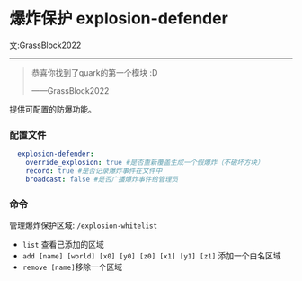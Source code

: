 # 爆炸保护 <Badge type='tip'>explosion-defender</Badge>
文:GrassBlock2022

-----

> 恭喜你找到了quark的第一个模块 :D
> 
> ——GrassBlock2022

提供可配置的防爆功能。

### 配置文件

```yaml
  explosion-defender:
    override_explosion: true #是否重新覆盖生成一个假爆炸（不破坏方块）
    record: true #是否记录爆炸事件在文件中
    broadcast: false #是否广播爆炸事件给管理员
```

### 命令

管理爆炸保护区域: `/explosion-whitelist`
- `list` 查看已添加的区域
- `add [name] [world] [x0] [y0] [z0] [x1] [y1] [z1]` 添加一个白名区域
- `remove [name]`移除一个区域
